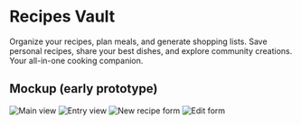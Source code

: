 # Recipes Vault

Organize your recipes, plan meals, and generate shopping lists. Save personal recipes, share your best dishes, and explore community creations. Your all-in-one cooking companion.

## Mockup (early prototype)
![Main view](img/mockup_main.png)
![Entry view](img/mockup_view.png)
![New recipe form](img/mockup_new.png)
![Edit form](img/mockup_edit.png)
